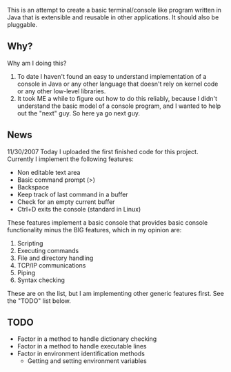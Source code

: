 This is an attempt to create a basic terminal/console like program written in Java that is extensible and reusable in other applications.  It should also be pluggable.

## Why? ##

Why am I doing this?

  1. To date I haven't found an easy to understand implementation of a console in Java or any other language that doesn't rely on kernel code or any other low-level libraries.
  1. It took ME a while to figure out how to do this reliably, because I didn't understand the basic model of a console program, and I wanted to help out the "next" guy. So here ya go next guy.

## News ##

11/30/2007
Today I uploaded the first finished code for this project. Currently I implement the following features:

  * Non editable text area
  * Basic command prompt (>)
  * Backspace
  * Keep track of last command in a buffer
  * Check for an empty current buffer
  * Ctrl+D exits the console (standard in Linux)

These features implement a basic console that provides basic console functionality minus the BIG features, which in my opinion are:

  1. Scripting
  1. Executing commands
  1. File and directory handling
  1. TCP/IP communications
  1. Piping
  1. Syntax checking

These are on the list, but I am implementing other generic features first.  See the "TODO" list below.

## TODO ##

  * Factor in a method to handle dictionary checking
  * Factor in a method to handle executable lines
  * Factor in environment identification methods
    * Getting and setting environment variables